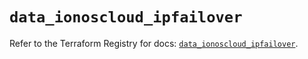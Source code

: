 # `data_ionoscloud_ipfailover`

Refer to the Terraform Registry for docs: [`data_ionoscloud_ipfailover`](https://registry.terraform.io/providers/ionos-cloud/ionoscloud/6.5.3/docs/data-sources/ipfailover).
